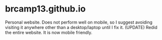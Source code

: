 # brcamp13.github.io 
Personal website. 
Does not perform well on mobile, so I suggest avoiding visiting it anywhere other than a desktop/laptop until I fix it.
(UPDATE) Redid the entire website. It is now mobile friendly.
